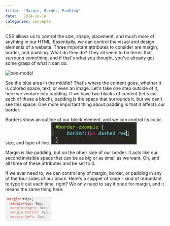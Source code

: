 ```yaml
---
title:  "Margin, Border, Padding"
date:  	2014-10-18
categories: concepts
---
```


CSS allows us to control the size, shape, placement, and much more of anything in our HTML. Essentially, we can control the visual and design elements of a website. Three important attributes to consider are margin, border, and padding. What do they do? They all seem to be terms that *surround* something, and if that's what you thought, you've already got some grasp of what it can do. 

![box-model]({{site.url}}/blog/img/box-model.png)

See the blue area in the middle? That's where the content goes, whether it is colored space, text, or even an image. Let's take one step outside of it, here we venture into padding. If we have two blocks of content (let's call each of these a block), padding is the space that surrounds it, but we can't see this space. One more important thing about padding is that it affects our border.

Borders show an outline of our block element, and we can control its color, size, and type of line.
![](img/border-code.PNG)

Margin is like padding, but on the other side of our border. It acts like our second invisible space that can be as big or as small as we want. Oh, and all three of these attributes and be set to 0.

If we ever need to, we can control any of margin, border, or padding in any of the four sides of our block. Here's a snippet of code - kind of redundant to type it out each time, right? We only need to say it once for margin, and it means the same thing here:
                
![](img/margin-code.PNG)

